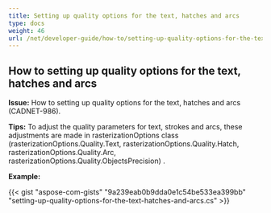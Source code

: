 ```yaml
---
title: Setting up quality options for the text, hatches and arcs
type: docs
weight: 46
url: /net/developer-guide/how-to/setting-up-quality-options-for-the-text-hatches-and-arcs/
---
```


## **How to setting up quality options for the text, hatches and arcs**

**Issue:** How to setting up quality options for the text, hatches and arcs (CADNET-986).

**Tips:** To adjust the quality parameters for text, strokes and arcs, these adjustments are made in rasterizationOptions class (rasterizationOptions.Quality.Text, rasterizationOptions.Quality.Hatch, rasterizationOptions.Quality.Arc, rasterizationOptions.Quality.ObjectsPrecision)
.

**Example:**

{{< gist "aspose-com-gists" "9a239eab0b9dda0e1c54be533ea399bb" "setting-up-quality-options-for-the-text-hatches-and-arcs.cs" >}}
